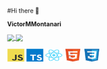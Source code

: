 #Hi there 👋

**VictorMMontanari** 

<div>
    <a href="https://github.com/VictorMMontanari/github-readme-stats/">
      <img height=200 align="center" src="https://github-readme-stats.vercel.app/api?username=VictorMMontanari/" />
    </a>
    <a href="https://github.com/VictorMMontanari/convoychat/">
      <img height=200 align="center" src="https://github-readme-stats.vercel.app/api/top-langs?username=VictorMMontanari&layout=compact&langs_count=8&card_width=320" />
    </a>
</div>
    <div style="display: inline_block"><br>
    <img align="center" alt="Dev-Js" height="30" width="40" src="https://raw.githubusercontent.com/devicons/devicon/master/icons/javascript/javascript-original.svg" />
    <img align="center" alt="Dev-Ts" height="30" width="40" src="https://raw.githubusercontent.com/devicons/devicon/master/icons/typescript/typescript-original.svg" />
    <img align="center" alt="Dev-React" height="30" width="40" src="https://raw.githubusercontent.com/devicons/devicon/master/icons/react/react-original.svg" />
    <img align="center" alt="Dev-HTML" height="30" width="40" src="https://raw.githubusercontent.com/devicons/devicon/master/icons/html5/html5-original.svg" />
<img align="center" alt="Dev-CSS" height="30" width="40" src="https://raw.githubusercontent.com/devicons/devicon/master/icons/css3/css3-original.svg"/>
</div>



